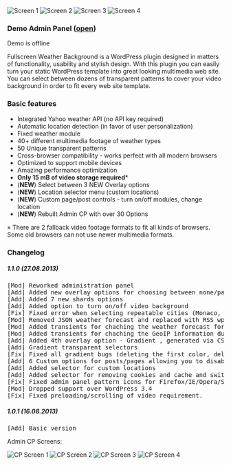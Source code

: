 
![Screen 1](https://raw.githubusercontent.com/tsvetant/fsbweather-wordpress/master/Screenshots/screenfront_1.png)
![Screen 2](https://raw.githubusercontent.com/tsvetant/fsbweather-wordpress/master/Screenshots/screenfront_2.png)
![Screen 3](https://raw.githubusercontent.com/tsvetant/fsbweather-wordpress/master/Screenshots/screenfront_3.png)
![Screen 4](https://raw.githubusercontent.com/tsvetant/fsbweather-wordpress/master/Screenshots/screenfront_4.png)

### Demo Admin Panel ([open](#))

Demo is offline

Fullscreen Weather Background is a WordPress plugin designed in matters of functionality, usability and stylish design. With this plugin you can easily turn your static WordPress template into great looking multimedia web site. You can select between dozens of transparent patterns to cover your video background in order to fit every web site template.  

### Basic features

*   Integrated Yahoo weather API (no API key required)
*   Automatic location detection (in favor of user personalization)
*   Fixed weather module
*   40+ different multimedia footage of weather types
*   50 Unique transparent patterns
*   Cross-browser compatibility - works perfect with all modern browsers
*   Optimized to support mobile devices
*   Amazing performance optimization
*   **Only 15 mB of video storage required***
*   (**NEW**) Select between 3 NEW Overlay options
*   (**NEW**) Location selector menu (custom locations)
*   (**NEW**) Custom page/post controls - turn on/off modules, change location
*   (**NEW**) Rebuilt Admin CP with over 30 Options

» There are 2 fallback video footage formats to fit all kinds of browsers. Some old browsers can not use newer multimedia formats.  

### Changelog

##### 1.1.0 (27.08.2013)

<pre>[Mod] Reworked administration panel
[Add] Added new overlay options for choosing between none/pattern/shards
[Add] Added 7 new shards options
[Add] Added option to turn on/off video background
[Fix] Fixed error when selecting repeatable cities (Monaco, Scottsdale etc.)
[Mod] Removed JSON weather forecast and replaced with RSS wp_remote_get
[Mod] Added transients for chaching the weather forecast for an hour
[Mod] Added transients for chaching the GeoIP information during autodetect 
[Add] Added 4th overlay option - Gradient , generated via CSS3
[Add] Gradient transparent selectors 
[Fix] Fixed all gradient bugs (deleting the first color, deleting rgba() colors)
[Add] 6 Custom options for posts/pages allowing you to disable/enable modules
[Add] Added selector for custom locations
[Add] Added selector for removing cookies and cache and switch default location.
[Fix] Fixed admin panel pattern icons for Firefox/IE/Opera/Safari
[Mod] Dropped support over WordPress 3.4
[Fix] Fixed preloading/scrolling of video requirement.
</pre>

##### 1.0.1 (16.08.2013)

<pre>[Add] Basic version
</pre>

Admin CP Screens:

![CP Screen 1](https://raw.githubusercontent.com/tsvetant/fsbweather-wordpress/master/Screenshots/screencp_1.png)
![CP Screen 2](https://raw.githubusercontent.com/tsvetant/fsbweather-wordpress/master/Screenshots/screencp_2.png)
![CP Screen 3](https://raw.githubusercontent.com/tsvetant/fsbweather-wordpress/master/Screenshots/screencp_3.png)
![CP Screen 4](https://raw.githubusercontent.com/tsvetant/fsbweather-wordpress/master/Screenshots/screencp_4.png)
